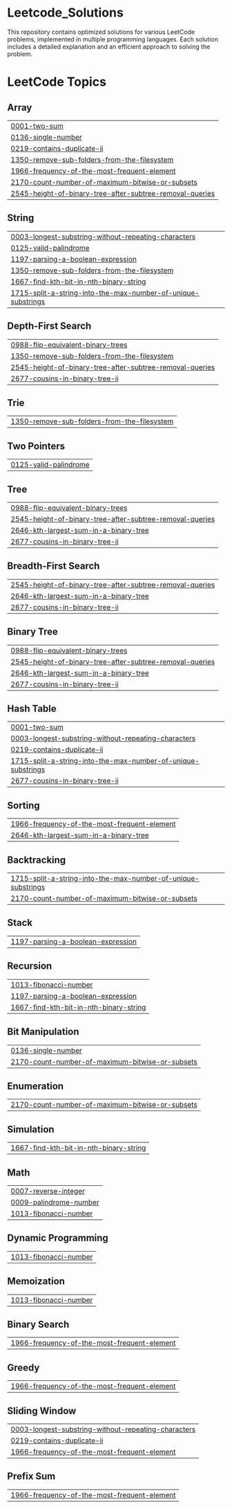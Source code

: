 # Leetcode_Solutions
This repository contains optimized solutions for various LeetCode problems, implemented in multiple programming languages. Each solution includes a detailed explanation and an efficient approach to solving the problem.

<!---LeetCode Topics Start-->
# LeetCode Topics
## Array
|  |
| ------- |
| [0001-two-sum](https://github.com/Venkata-Jayanth04/Leetcode_Solutions/tree/master/0001-two-sum) |
| [0136-single-number](https://github.com/Venkata-Jayanth04/Leetcode_Solutions/tree/master/0136-single-number) |
| [0219-contains-duplicate-ii](https://github.com/Venkata-Jayanth04/Leetcode_Solutions/tree/master/0219-contains-duplicate-ii) |
| [1350-remove-sub-folders-from-the-filesystem](https://github.com/Venkata-Jayanth04/Leetcode_Solutions/tree/master/1350-remove-sub-folders-from-the-filesystem) |
| [1966-frequency-of-the-most-frequent-element](https://github.com/Venkata-Jayanth04/Leetcode_Solutions/tree/master/1966-frequency-of-the-most-frequent-element) |
| [2170-count-number-of-maximum-bitwise-or-subsets](https://github.com/Venkata-Jayanth04/Leetcode_Solutions/tree/master/2170-count-number-of-maximum-bitwise-or-subsets) |
| [2545-height-of-binary-tree-after-subtree-removal-queries](https://github.com/Venkata-Jayanth04/Leetcode_Solutions/tree/master/2545-height-of-binary-tree-after-subtree-removal-queries) |
## String
|  |
| ------- |
| [0003-longest-substring-without-repeating-characters](https://github.com/Venkata-Jayanth04/Leetcode_Solutions/tree/master/0003-longest-substring-without-repeating-characters) |
| [0125-valid-palindrome](https://github.com/Venkata-Jayanth04/Leetcode_Solutions/tree/master/0125-valid-palindrome) |
| [1197-parsing-a-boolean-expression](https://github.com/Venkata-Jayanth04/Leetcode_Solutions/tree/master/1197-parsing-a-boolean-expression) |
| [1350-remove-sub-folders-from-the-filesystem](https://github.com/Venkata-Jayanth04/Leetcode_Solutions/tree/master/1350-remove-sub-folders-from-the-filesystem) |
| [1667-find-kth-bit-in-nth-binary-string](https://github.com/Venkata-Jayanth04/Leetcode_Solutions/tree/master/1667-find-kth-bit-in-nth-binary-string) |
| [1715-split-a-string-into-the-max-number-of-unique-substrings](https://github.com/Venkata-Jayanth04/Leetcode_Solutions/tree/master/1715-split-a-string-into-the-max-number-of-unique-substrings) |
## Depth-First Search
|  |
| ------- |
| [0988-flip-equivalent-binary-trees](https://github.com/Venkata-Jayanth04/Leetcode_Solutions/tree/master/0988-flip-equivalent-binary-trees) |
| [1350-remove-sub-folders-from-the-filesystem](https://github.com/Venkata-Jayanth04/Leetcode_Solutions/tree/master/1350-remove-sub-folders-from-the-filesystem) |
| [2545-height-of-binary-tree-after-subtree-removal-queries](https://github.com/Venkata-Jayanth04/Leetcode_Solutions/tree/master/2545-height-of-binary-tree-after-subtree-removal-queries) |
| [2677-cousins-in-binary-tree-ii](https://github.com/Venkata-Jayanth04/Leetcode_Solutions/tree/master/2677-cousins-in-binary-tree-ii) |
## Trie
|  |
| ------- |
| [1350-remove-sub-folders-from-the-filesystem](https://github.com/Venkata-Jayanth04/Leetcode_Solutions/tree/master/1350-remove-sub-folders-from-the-filesystem) |
## Two Pointers
|  |
| ------- |
| [0125-valid-palindrome](https://github.com/Venkata-Jayanth04/Leetcode_Solutions/tree/master/0125-valid-palindrome) |
## Tree
|  |
| ------- |
| [0988-flip-equivalent-binary-trees](https://github.com/Venkata-Jayanth04/Leetcode_Solutions/tree/master/0988-flip-equivalent-binary-trees) |
| [2545-height-of-binary-tree-after-subtree-removal-queries](https://github.com/Venkata-Jayanth04/Leetcode_Solutions/tree/master/2545-height-of-binary-tree-after-subtree-removal-queries) |
| [2646-kth-largest-sum-in-a-binary-tree](https://github.com/Venkata-Jayanth04/Leetcode_Solutions/tree/master/2646-kth-largest-sum-in-a-binary-tree) |
| [2677-cousins-in-binary-tree-ii](https://github.com/Venkata-Jayanth04/Leetcode_Solutions/tree/master/2677-cousins-in-binary-tree-ii) |
## Breadth-First Search
|  |
| ------- |
| [2545-height-of-binary-tree-after-subtree-removal-queries](https://github.com/Venkata-Jayanth04/Leetcode_Solutions/tree/master/2545-height-of-binary-tree-after-subtree-removal-queries) |
| [2646-kth-largest-sum-in-a-binary-tree](https://github.com/Venkata-Jayanth04/Leetcode_Solutions/tree/master/2646-kth-largest-sum-in-a-binary-tree) |
| [2677-cousins-in-binary-tree-ii](https://github.com/Venkata-Jayanth04/Leetcode_Solutions/tree/master/2677-cousins-in-binary-tree-ii) |
## Binary Tree
|  |
| ------- |
| [0988-flip-equivalent-binary-trees](https://github.com/Venkata-Jayanth04/Leetcode_Solutions/tree/master/0988-flip-equivalent-binary-trees) |
| [2545-height-of-binary-tree-after-subtree-removal-queries](https://github.com/Venkata-Jayanth04/Leetcode_Solutions/tree/master/2545-height-of-binary-tree-after-subtree-removal-queries) |
| [2646-kth-largest-sum-in-a-binary-tree](https://github.com/Venkata-Jayanth04/Leetcode_Solutions/tree/master/2646-kth-largest-sum-in-a-binary-tree) |
| [2677-cousins-in-binary-tree-ii](https://github.com/Venkata-Jayanth04/Leetcode_Solutions/tree/master/2677-cousins-in-binary-tree-ii) |
## Hash Table
|  |
| ------- |
| [0001-two-sum](https://github.com/Venkata-Jayanth04/Leetcode_Solutions/tree/master/0001-two-sum) |
| [0003-longest-substring-without-repeating-characters](https://github.com/Venkata-Jayanth04/Leetcode_Solutions/tree/master/0003-longest-substring-without-repeating-characters) |
| [0219-contains-duplicate-ii](https://github.com/Venkata-Jayanth04/Leetcode_Solutions/tree/master/0219-contains-duplicate-ii) |
| [1715-split-a-string-into-the-max-number-of-unique-substrings](https://github.com/Venkata-Jayanth04/Leetcode_Solutions/tree/master/1715-split-a-string-into-the-max-number-of-unique-substrings) |
| [2677-cousins-in-binary-tree-ii](https://github.com/Venkata-Jayanth04/Leetcode_Solutions/tree/master/2677-cousins-in-binary-tree-ii) |
## Sorting
|  |
| ------- |
| [1966-frequency-of-the-most-frequent-element](https://github.com/Venkata-Jayanth04/Leetcode_Solutions/tree/master/1966-frequency-of-the-most-frequent-element) |
| [2646-kth-largest-sum-in-a-binary-tree](https://github.com/Venkata-Jayanth04/Leetcode_Solutions/tree/master/2646-kth-largest-sum-in-a-binary-tree) |
## Backtracking
|  |
| ------- |
| [1715-split-a-string-into-the-max-number-of-unique-substrings](https://github.com/Venkata-Jayanth04/Leetcode_Solutions/tree/master/1715-split-a-string-into-the-max-number-of-unique-substrings) |
| [2170-count-number-of-maximum-bitwise-or-subsets](https://github.com/Venkata-Jayanth04/Leetcode_Solutions/tree/master/2170-count-number-of-maximum-bitwise-or-subsets) |
## Stack
|  |
| ------- |
| [1197-parsing-a-boolean-expression](https://github.com/Venkata-Jayanth04/Leetcode_Solutions/tree/master/1197-parsing-a-boolean-expression) |
## Recursion
|  |
| ------- |
| [1013-fibonacci-number](https://github.com/Venkata-Jayanth04/Leetcode_Solutions/tree/master/1013-fibonacci-number) |
| [1197-parsing-a-boolean-expression](https://github.com/Venkata-Jayanth04/Leetcode_Solutions/tree/master/1197-parsing-a-boolean-expression) |
| [1667-find-kth-bit-in-nth-binary-string](https://github.com/Venkata-Jayanth04/Leetcode_Solutions/tree/master/1667-find-kth-bit-in-nth-binary-string) |
## Bit Manipulation
|  |
| ------- |
| [0136-single-number](https://github.com/Venkata-Jayanth04/Leetcode_Solutions/tree/master/0136-single-number) |
| [2170-count-number-of-maximum-bitwise-or-subsets](https://github.com/Venkata-Jayanth04/Leetcode_Solutions/tree/master/2170-count-number-of-maximum-bitwise-or-subsets) |
## Enumeration
|  |
| ------- |
| [2170-count-number-of-maximum-bitwise-or-subsets](https://github.com/Venkata-Jayanth04/Leetcode_Solutions/tree/master/2170-count-number-of-maximum-bitwise-or-subsets) |
## Simulation
|  |
| ------- |
| [1667-find-kth-bit-in-nth-binary-string](https://github.com/Venkata-Jayanth04/Leetcode_Solutions/tree/master/1667-find-kth-bit-in-nth-binary-string) |
## Math
|  |
| ------- |
| [0007-reverse-integer](https://github.com/Venkata-Jayanth04/Leetcode_Solutions/tree/master/0007-reverse-integer) |
| [0009-palindrome-number](https://github.com/Venkata-Jayanth04/Leetcode_Solutions/tree/master/0009-palindrome-number) |
| [1013-fibonacci-number](https://github.com/Venkata-Jayanth04/Leetcode_Solutions/tree/master/1013-fibonacci-number) |
## Dynamic Programming
|  |
| ------- |
| [1013-fibonacci-number](https://github.com/Venkata-Jayanth04/Leetcode_Solutions/tree/master/1013-fibonacci-number) |
## Memoization
|  |
| ------- |
| [1013-fibonacci-number](https://github.com/Venkata-Jayanth04/Leetcode_Solutions/tree/master/1013-fibonacci-number) |
## Binary Search
|  |
| ------- |
| [1966-frequency-of-the-most-frequent-element](https://github.com/Venkata-Jayanth04/Leetcode_Solutions/tree/master/1966-frequency-of-the-most-frequent-element) |
## Greedy
|  |
| ------- |
| [1966-frequency-of-the-most-frequent-element](https://github.com/Venkata-Jayanth04/Leetcode_Solutions/tree/master/1966-frequency-of-the-most-frequent-element) |
## Sliding Window
|  |
| ------- |
| [0003-longest-substring-without-repeating-characters](https://github.com/Venkata-Jayanth04/Leetcode_Solutions/tree/master/0003-longest-substring-without-repeating-characters) |
| [0219-contains-duplicate-ii](https://github.com/Venkata-Jayanth04/Leetcode_Solutions/tree/master/0219-contains-duplicate-ii) |
| [1966-frequency-of-the-most-frequent-element](https://github.com/Venkata-Jayanth04/Leetcode_Solutions/tree/master/1966-frequency-of-the-most-frequent-element) |
## Prefix Sum
|  |
| ------- |
| [1966-frequency-of-the-most-frequent-element](https://github.com/Venkata-Jayanth04/Leetcode_Solutions/tree/master/1966-frequency-of-the-most-frequent-element) |
<!---LeetCode Topics End-->